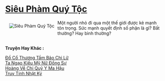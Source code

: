 <a href="https://truyentiki.com/sieu-pham-quy-toc.31642/" title="Siêu Phàm Quý Tộc"><h1>Siêu Phàm Quý Tộc</h1></a><div style="display:table"><img align="right" style="float: left; padding: 10px;" src="https://truyentiki.com/a/img/str/src/31642.jpg" alt="Siêu Phàm Quý Tộc">Một người nhỏ đi qua một thế giới được kẻ mạnh tôn trọng. Sức mạnh quyết định số phận là gì? Bất thường? Hay bình thường?</div><p><br><b>Truyện Hay Khác :</b></p><a href="https://truyentiki.com/do-co-thuong-tam-bao-chi-lu.31641/" alt="Đồ Cổ Thương Tầm Bảo Chi Lữ">Đồ Cổ Thương Tầm Bảo Chi Lữ</a><br/><a href="https://truyentiki.wordpress.com/2020/06/08/ta-ngao-kieu-my-nu-dong-su/" alt="Ta Ngạo Kiều Mỹ Nữ Đồng Sự">Ta Ngạo Kiều Mỹ Nữ Đồng Sự</a><br/><a href="https://github.com/nownovels/topcv/tree/master/truyenhay/31686/README.md" alt="Hoàng Về Chi Quỷ Y Ma Hậu">Hoàng Về Chi Quỷ Y Ma Hậu</a><br/><a href="https://github.com/nownovels/truyenhay/tree/master/truyenhay/30545/README.md" alt="Truy Tinh Nhật Ký">Truy Tinh Nhật Ký</a><br/>